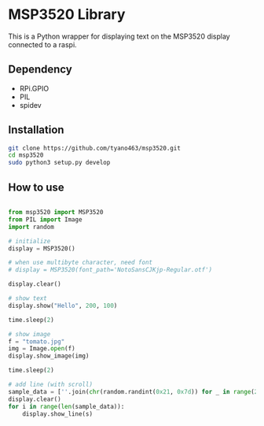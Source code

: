 # MSP3520 Library

 This is a Python wrapper for displaying text
on the MSP3520 display connected to a raspi.

## Dependency

- RPi.GPIO
- PIL
- spidev

## Installation

```bash
git clone https://github.com/tyano463/msp3520.git
cd msp3520
sudo python3 setup.py develop
```

## How to use

```python

from msp3520 import MSP3520
from PIL import Image
import random

# initialize
display = MSP3520()

# when use multibyte character, need font
# display = MSP3520(font_path='NotoSansCJKjp-Regular.otf')

display.clear()

# show text
display.show("Hello", 200, 100)

time.sleep(2)

# show image
f = "tomato.jpg"
img = Image.open(f)
display.show_image(img)

time.sleep(2)

# add line (with scroll)
sample_data = [''.join(chr(random.randint(0x21, 0x7d)) for _ in range(20)) for _ in range(100)]
display.clear()
for i in range(len(sample_data)):
    display.show_line(s)

```
